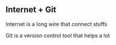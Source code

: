 
## Internet + Git

Internet is a long wire that connect stuffs

Git is a version control tool that helps a lot